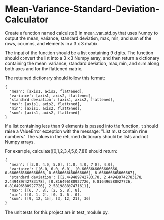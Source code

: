 # Mean-Variance-Standard-Deviation-Calculator

Create a function named calculate() in mean_var_std.py that uses Numpy to output the mean, variance, standard deviation, max, min, and sum of the rows, columns, and elements in a 3 x 3 matrix.

The input of the function should be a list containing 9 digits. The function should convert the list into a 3 x 3 Numpy array, and then return a dictionary containing the mean, variance, standard deviation, max, min, and sum along both axes and for the flattened matrix.

The returned dictionary should follow this format:

    {
      'mean': [axis1, axis2, flattened],
      'variance': [axis1, axis2, flattened],
      'standard deviation': [axis1, axis2, flattened],
      'max': [axis1, axis2, flattened],
      'min': [axis1, axis2, flattened],
      'sum': [axis1, axis2, flattened]
    }
 
 If a list containing less than 9 elements is passed into the function, it should raise a ValueError exception with the message: "List must contain nine numbers." The values in the returned dictionary should be lists and not Numpy arrays.

For example, calculate([0,1,2,3,4,5,6,7,8]) should return:

    {
      'mean': [[3.0, 4.0, 5.0], [1.0, 4.0, 7.0], 4.0],
      'variance': [[6.0, 6.0, 6.0], [0.6666666666666666, 0.6666666666666666, 0.6666666666666666], 6.666666666666667],
      'standard deviation': [[2.449489742783178, 2.449489742783178, 2.449489742783178], [0.816496580927726, 0.816496580927726, 0.816496580927726], 2.581988897471611],
      'max': [[6, 7, 8], [2, 5, 8], 8],
      'min': [[0, 1, 2], [0, 3, 6], 0],
      'sum': [[9, 12, 15], [3, 12, 21], 36]
    }
The unit tests for this project are in test_module.py.

